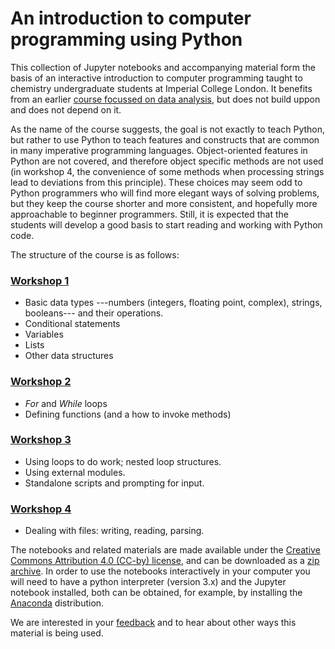# An introduction to computer programming using Python

This collection of Jupyter notebooks and accompanying material form the basis of an interactive introduction to computer
programming taught to chemistry undergraduate students at Imperial College London. It benefits from an earlier
[course focussed on data analysis](https://github.com/imperialchem/python-data-viz-intro),
but does not build uppon and does not depend on it.

As the name of the course suggests, the goal is not exactly to teach Python, but rather to use Python to teach
features and constructs that are common in many imperative programming languages. Object-oriented features in
Python are not covered, and therefore object specific methods are not used (in workshop 4, the convenience of some methods
when processing strings lead to deviations from this principle). These choices may seem odd to Python programmers
who will find more elegant ways of solving problems, but they keep the course shorter and more consistent, and hopefully
more approachable to beginner programmers. Still, it is expected that the students will develop a good basis to start reading
and working with Python code.

The structure of the course is as follows:

### [Workshop 1](https://github.com/imperialchem/python-prog-intro/blob/master/prog_workshop1/prog_workshop1.ipynb)

* Basic data types ---numbers (integers, floating point, complex),  strings, booleans--- and their operations.
* Conditional statements
* Variables
* Lists
* Other data structures

### [Workshop 2](https://github.com/imperialchem/python-prog-intro/blob/master/prog_workshop2/prog_workshop2.ipynb)

* *For* and *While* loops
* Defining functions (and a how to invoke methods)

### [Workshop 3](https://github.com/imperialchem/python-prog-intro/blob/master/prog_workshop3/prog_workshop3.ipynb)

* Using loops to do work; nested loop structures.
* Using external modules.
* Standalone scripts and prompting for input.

### [Workshop 4](https://github.com/imperialchem/python-prog-intro/blob/master/prog_workshop4/prog_workshop4.ipynb)

* Dealing with files: writing, reading, parsing.

The notebooks and related materials are made available under the [Creative Commons Attribution 4.0 (CC-by) license](https://creativecommons.org/licenses/by/4.0/),
and can be downloaded as a [zip archive](https://github.com/imperialchem/python-prog-intro/archive/master.zip).
In order to use the notebooks interactively in your computer you will need to have a python interpreter (version 3.x)
and the Jupyter notebook installed, both can be obtained, for example, by installing the
[Anaconda](https://www.continuum.io/downloads) distribution.

We are interested in your [feedback](mailto:python@imperial.ac.uk) and to hear about other ways this material is being used.
